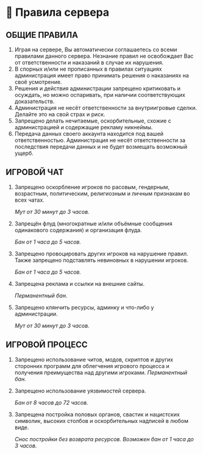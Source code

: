# 📄 Правила сервера

## **ОБЩИЕ ПРАВИЛА**

1. Играя на сервере, Вы автоматически соглашаетесь со всеми правилами данного сервера. Незнание правил не освобождает Вас от ответственности и наказаний в случае их нарушения.​
2. В спорных и/или не прописанных в правилах ситуациях администрация имеет право принимать решения о наказаниях на своё усмотрение.
3. Решения и действия администрации запрещено критиковать и осуждать, но можно оспаривать, при наличии соответствующих доказательств.
4. Администрация не несёт ответственности за внутриигровые сделки. Делайте это на свой страх и риск.​
5. Запрещено делать нечитаемые, оскорбительные, схожие с администрацией и содержащие рекламу никнеймы.
6. Передача данных своего аккаунта находится под вашей ответственностью. Администрация не несёт ответственности за последствия передачи данных и не будет возмещать возможный ущерб.

## **ИГРОВОЙ ЧАТ**

1.  Запрещено оскорбление игроков по расовым, гендерным, возрастным, политическим, религиозным и личным признакам во всех чатах.

    _Мут от 30 минут до 3 часов._
2.  Запрещён флуд (многократные и/или объёмные сообщения одинакового содержания) и организация флуда.

    _Бан от 1 часа до 5 часов._
3.  Запрещено провоцировать других игроков на нарушение правил. Также запрещено подставлять невиновных в нарушении игроков.

    _Бан от 1 часа до 5 часов._
4.  Запрещена реклама и ссылки на внешние сайты.

    _Перманентный бан._
5.  Запрещено клянчить ресурсы, админку и что-либо у администрации.

    _Мут от 30 минут до 3 часов._

## **ИГРОВОЙ ПРОЦЕСС**

1. Запрещено использование читов, модов, скриптов и других сторонних программ для облегчения игрового процесса и получения преимущества над другими игроками. _Перманентный бан._
2.  Запрещено использование уязвимостей сервера.

    _Бан от 8 часов до 72 часов._
3.  Запрещена постройка половых органов, свастик и нацистских символик, высоких столбов и оскорбительных надписей в любом виде.

    _Снос постройки без возврата ресурсов. Возможен бан от 1 часа до 3 часов._
